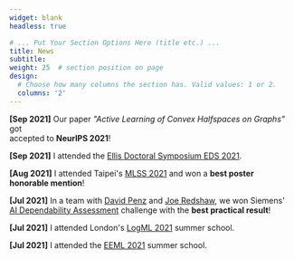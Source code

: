 ```yaml
---
widget: blank
headless: true

# ... Put Your Section Options Here (title etc.) ...
title: News
subtitle:
weight: 25  # section position on page
design:
  # Choose how many columns the section has. Valid values: 1 or 2.
  columns: '2'
---
```


**[Sep 2021]** Our paper *"Active Learning of Convex Halfspaces on Graphs"* got <br />
accepted to **NeurIPS 2021**!

**[Sep 2021]** I attended the [Ellis Doctoral Symposium EDS 2021](https://ellisds.eu/).

**[Aug 2021]** I attended Taipei's [MLSS 2021](https://ai.ntu.edu.tw/mlss2021/) and won a **best poster honorable mention**!

**[Jul 2021]** In a team with [David Penz](https://at.linkedin.com/in/david-penz-5a3240132) and [Joe Redshaw](https://uk.linkedin.com/in/joe-redshaw-871916142), we won Siemens' [AI Dependability Assessment](https://ecosystem.siemens.com/topic/detail/default/33/overview) challenge with the **best practical result**!

**[Jul 2021]** I attended London's [LogML 2021](logml.ai) summer school.

**[Jul 2021]** I attended the [EEML 2021](eeml.eu/) summer school.
